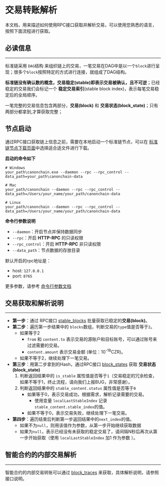 # 交易转账解析

本文档，用来描述如何使用RPC接口获取并解析交易，可以使用您熟悉的语言，按照下面流程进行获取。

## 必读信息
--- 

标准链采用 `DAG`结构 来组织链上的交易，一笔交易在DAG中是以一个`block`进行呈现；很多个`block`按照特定的方式进行连接，就组成了DAG结构。

**标准链没有确认数的概念，交易稳定(stable)即表示交易被确认，且不可逆**；已经稳定的交易我们会标记一个 **稳定交易索引**(stable block index)，表示每笔交易稳定后的全局顺序。

一笔完整的交易信息包含两部分，**交易(block)** 和 **交易状态(block_state)**；只有两部分都拿到,才算获取完整；

## 节点启动

通过RPC接口获取链上信息之前，需要在本地启动一个标准链节点，可以在 [标准链节点下载页面](http://dev.canonchain.com/download.html)中选择适合适文件进行下载。

**启动的命令如下**

```
# Windows
your_path\canonchain.exe --daemon --rpc --rpc_control --data_path=your_path\canonchain-data

# Mac
your_path/canonchain --daemon --rpc --rpc_control --data_path=/Users/your_name/your_path/canonchain-data

# Linux
your_path/canonchain --daemon --rpc --rpc_control --data_path=/Users/your_name/your_path/canonchain-data
```

**命令行参数说明**

- `--daemon`：开启节点并保持数据同步 
- `--rpc`：开启 **HTTP-RPC** 的只读权限
- `--rpc_control`：开启 **HTTP-RPC** 非只读权限
- `--data_path`：节点数据的存放目录

默认开启的rpc地址是：

- host: `127.0.0.1`
- port: `8765`

更多参数，请参考 [命令行参数文档](https://canonchain.readthedocs.io/zh/latest/source/Command-Line-Interfaces.html)

## 交易获取和解析说明
---

- **第一步**：通过 RPC接口 [stable_blocks](https://canonchain.readthedocs.io/zh/latest/source/JSON-RPC-Interfaces.html#stable-blocks) 批量获取已稳定的**交易(block)**。
- **第二步**：遍历第一步结果中的 `blocks`数组，判断交易的`type`值是否等于`2`。
    - 如果等于2
        - `from` 和 `content.to` 表示交易的源账户和目标账号，可以通过账号来过滤需要的交易。
        - `content.amount` 表示交易金额 (单位：10<sup>-18</sup>CZR)。
    - 如果不等于2，继续处理下一笔交易。
- **第三步**：用第二步拿到的Hash，通过RPC接口 [block_states](https://canonchain.readthedocs.io/zh/latest/source/JSON-RPC-Interfaces.html#block-states) 获取 **交易状态(block_state)**
    1. 判断返回结果中的 `is_stable` 属性值是否等于`1`（交易稳定的冗余检查，如果不等于1，终止流程，请向我们上报BUG，非常感谢）。
    2. 判断返回结果中的 `stable_content.status` 属性值是否等于`0`
        - 如果等于0，表示交易成功，根据需求，解析记录需要的交易。
            - 使用变量 `localLastStableIndex` 记录 `stable_content.stable_index`的值。
        - 如果不等于0，表示交易失败，继续处理下一笔交易。
- **第四步**：遍历结束后判断第一步返回结果中的`next_index`的值。
    - 如果不为`null`，则用该值作为参数，从第一步开始继续获取数据
    - 如果为`null`，表示已经没有未获取的稳定交易了，请间隔N秒后再次从第一步开始获取（使用 `localLastStableIndex` 加1 作为参数 ）。

## 智能合约的内部交易解析
---

智能合约的内部交易转账可以通过 [block_traces](https://canonchain.readthedocs.io/zh/latest/source/JSON-RPC-Interfaces.html#block-traces) 来获取，具体解析说明，请参照接口说明。